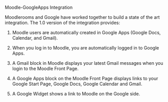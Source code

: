 Moodle-GoogleApps Integration

Moodlerooms and Google have worked together to build a state of the art integration. The 1.0 version of the integration provides:

1. Moodle users are automatically created in Google Apps (Google Docs, Calendar, and Gmail).

2. When you log in to Moodle, you are automatically logged in to Google Apps.

3. A Gmail block in Moodle displays your latest Gmail messages when you login to the Moodle Front Page.

4. A Google Apps block on the Moodle Front Page displays links to your Google Start Page, Google Docs, Google Calendar and Gmail.

5. A Google Widget shows a link to Moodle on the Google side.